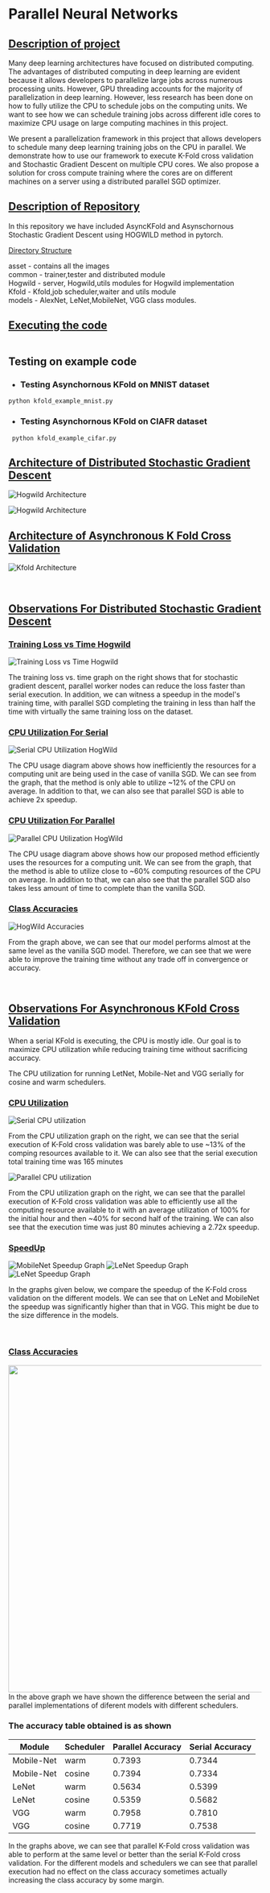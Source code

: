 # Parallel Neural Networks

## <u>Description of project</u>

Many deep learning architectures have focused on distributed computing. The advantages of distributed computing in deep learning are evident because it allows developers to parallelize large jobs across numerous processing units. However, GPU threading accounts for the majority of parallelization in deep learning. However, less research has been done on how to fully utilize the CPU to schedule jobs on the computing units. We want to see how we can schedule training jobs across different idle cores to maximize CPU usage on large computing machines in this project.

We present a parallelization framework in this project that allows developers to schedule many deep learning training jobs on the CPU in parallel. We demonstrate how to use our framework to execute K-Fold cross validation and Stochastic Gradient Descent on multiple CPU cores. We also propose a solution for cross compute training where the cores are on different machines on a server using a distributed parallel SGD optimizer.

## <u>Description of Repository</u>

In this repository we have included AsyncKFold and Asynschornous Stochastic Gradient Descent using HOGWILD method in pytorch.   

<u>Directory Structure</u> <br>

asset - contains all the images <br>
common - trainer,tester and distributed module <br>
Hogwild - server, Hogwild,utils modules for Hogwild implementation<br>
Kfold - Kfold,job scheduler,waiter and utils module <br>
models - AlexNet, LeNet,MobileNet, VGG class modules.<br>



## <u>Executing the code</u>

```

```

## Testing on example code

- ### Testing Asynchornous KFold on MNIST dataset

```
python kfold_example_mnist.py 
```

 - ### Testing Asynchornous KFold on CIAFR dataset
```
 python kfold_example_cifar.py
 ```

## <u>Architecture of Distributed Stochastic Gradient Descent</u>

![Hogwild Architecture](./asset/block-diagram-Hogwild-3.png)

![Hogwild Architecture](./asset/block-diagram-Hogwild-4.png)

## <u>Architecture of Asynchronous K Fold Cross Validation</u>

![Kfold Architecture](./asset/KFold-Architecture.png)

<br>


## <u>Observations For Distributed Stochastic Gradient Descent</u>

### <u>Training Loss vs Time Hogwild</u>

![Training Loss vs Time Hogwild](./asset/Training-Loss-vs-Time-Hogwild.png)

The training loss vs. time graph on the right shows that for stochastic gradient descent, parallel worker nodes can reduce the loss faster than serial execution. In addition, we can witness a speedup in the model's training time, with parallel SGD completing the training in less than half the time with virtually the same training loss on the dataset.

### <u> CPU Utilization For Serial</u>

![Serial CPU Utilization HogWild](./asset/CPU-Usage-Hogwild-Serial.png)

The CPU usage diagram above shows how inefficiently the resources for a computing unit are being used in the case of vanilla SGD. We can see from the graph, that the method is only able to utilize ~12% of the CPU on average. In addition to that, we can also see that parallel SGD is able to achieve 2x speedup.

### <u> CPU Utilization For Parallel</u>

![Parallel CPU Utilization HogWild](./asset/CPU-Usage-Hogwild-Parallel.png)

The CPU usage diagram above shows how our proposed method efficiently uses the resources for a computing unit. We can see from the graph, that the method is able to utilize close to ~60% computing resources of the CPU on average. In addition to that, we can also see that the parallel SGD also takes less amount of time to complete than the vanilla SGD.

### <u> Class Accuracies</u>
![HogWild Accuracies](./asset/Class-Accuracies-Hogwild.png)

From the graph above, we can see that our model performs almost at the same level as the vanilla SGD model. Therefore, we can see that we were able to improve the training time without any trade off in convergence or accuracy.

<br>


## <u>Observations For Asynchronous KFold Cross Validation</u>

When a serial KFold is executing, the CPU is mostly idle. Our goal is to maximize CPU utilization while reducing training time without sacrificing accuracy.

The CPU utilization for running LetNet, Mobile-Net and VGG serially for cosine and warm schedulers.

### <u>CPU Utilization</u>

![Serial CPU utilization](./asset/CPU-Usage-Non-Parallel.png)

From the CPU utilization graph on the right, we can see that the serial execution of K-Fold cross validation was barely able to use ~13% of the comping resources available to it. We can also see that the serial execution total training time was 165 minutes



![Parallel CPU utilization](./asset/CPU-Usage-Parallel.png)

 From the CPU utilization graph on the right, we can see that the parallel execution of K-Fold cross validation was able to efficiently use all the computing resource available to it with an average utilization of 100% for the initial hour and then ~40% for second half of the training. We can also see that the execution time was just 80 minutes achieving a 2.72x speedup.




### <u>SpeedUp</u>
![MobileNet Speedup Graph](./asset/mobilenet-speedup.png)
![LeNet Speedup Graph](./asset/lenet-speedup.png)
![LeNet Speedup Graph](./asset/vgg-speedup.png)

In the graphs given below, we compare the speedup of the K-Fold cross validation on the different models. We can see that on LeNet and MobileNet the speedup was significantly higher than that in VGG. This might be due to the size difference in the models.

<br>


### <u>Class Accuracies</u>
<img src="./asset/class-accuracies.png" width="800px" height ="650px"  >
In the above graph we have shown the difference between the serial and parallel implementations of diferent models with different schedulers. 


### The accuracy table obtained is as shown

| Module | Scheduler | Parallel Accuracy | Serial Accuracy |
--- | --- | --- | --- 
 | Mobile-Net | warm  | 0.7393 | 0.7344
 | Mobile-Net | cosine | 0.7394 | 0.7334
 | LeNet | warm| 0.5634 | 0.5399
 | LeNet | cosine | 0.5359 | 0.5682
 | VGG | warm | 0.7958 | 0.7810
 | VGG | cosine | 0.7719 | 0.7538

In the graphs above, we can see that parallel K-Fold cross validation was able to perform at the same level or better than the serial K-Fold cross validation. For the different models and schedulers we can see that parallel execution had no effect on the class accuracy sometimes actually increasing the class accuracy by some margin.



 

